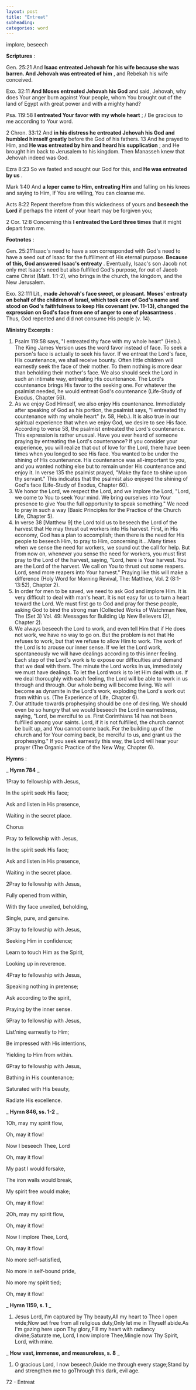 ```yaml
---
layout: post
title: "Entreat"
subheading:
categories: word
---
```


implore, beseech

**Scriptures** :

Gen. 25:21 And **Isaac entreated Jehovah for his wife because she was barren. And Jehovah was entreated of him** , and Rebekah his wife conceived.

Exo. 32:11 **And Moses entreated Jehovah his God** and said, Jehovah, why does Your anger burn against Your people, whom You brought out of the land of Egypt with great power and with a mighty hand?

Psa. 119:58 **I entreated Your favor with my whole heart** ; / Be gracious to me according to Your word.

2 Chron. 33:12 And **in his distress he entreated Jehovah his God and humbled himself greatly** before the God of his fathers. 13 And he prayed to Him, and **He was entreated by him and heard his supplication** ; and He brought him back to Jerusalem to his kingdom. Then Manasseh knew that Jehovah indeed was God.

Ezra 8:23 So we fasted and sought our God for this, and **He was entreated by us** .

Mark 1:40 And **a leper came to Him, entreating Him** and falling on his knees and saying to Him, If You are willing, You can cleanse me.

Acts 8:22 Repent therefore from this wickedness of yours and **beseech the Lord** if perhaps the intent of your heart may be forgiven you;

2 Cor. 12:8 Concerning this **I entreated the Lord three times** that it might depart from me.

**Footnotes** :

Gen. 25:211Isaac's need to have a son corresponded with God's need to have a seed out of Isaac for the fulfillment of His eternal purpose. **Because of this, God answered Isaac's entreaty** . Eventually, Isaac's son Jacob not only met Isaac's need but also fulfilled God's purpose, for out of Jacob came Christ (Matt. 1:1-2), who brings in the church, the kingdom, and the New Jerusalem.

Exo. 32:111 Lit., **made Jehovah's face sweet, or pleasant. Moses' entreaty on behalf of the children of Israel, which took care of God's name and stood on God's faithfulness to keep His covenant (vv. 11-13), changed the expression on God's face from one of anger to one of pleasantness** . Thus, God repented and did not consume His people (v. 14).

**Ministry Excerpts** :

  1. Psalm 119:58 says, "I entreated thy face with my whole heart" (Heb.). The King James Version uses the word favor instead of face. To seek a person's face is actually to seek his favor. If we entreat the Lord's face, His countenance, we shall receive bounty. Often little children will earnestly seek the face of their mother. To them nothing is more dear than beholding their mother's face. We also should seek the Lord in such an intimate way, entreating His countenance. The Lord's countenance brings His favor to the seeking one. For whatever the psalmist needed, he would entreat God's countenance (Life-Study of Exodus, Chapter 56).
  2. As we enjoy God Himself, we also enjoy His countenance. Immediately after speaking of God as his portion, the psalmist says, "I entreated thy countenance with my whole heart" (v. 58, Heb.). It is also true in our spiritual experience that when we enjoy God, we desire to see His face. According to verse 58, the psalmist entreated the Lord's countenance. This expression is rather unusual. Have you ever heard of someone praying by entreating the Lord's countenance? If you consider your experience, you will realize that out of love for the Lord, there have been times when you longed to see His face. You wanted to be under the shining of His countenance. His countenance was all-important to you, and you wanted nothing else but to remain under His countenance and enjoy it. In verse 135 the psalmist prayed, "Make thy face to shine upon thy servant." This indicates that the psalmist also enjoyed the shining of God's face (Life-Study of Exodus, Chapter 60).
1. We honor the Lord, we respect the Lord, and we implore the Lord, "Lord, we come to You to seek Your mind. We bring ourselves into Your presence to give You the full opportunity to speak something." We need to pray in such a way (Basic Principles for the Practice of the Church Life, Chapter 5).
  1. In verse 38 [Matthew 9] the Lord told us to beseech the Lord of the harvest that He may thrust out workers into His harvest. First, in His economy, God has a plan to accomplish; then there is the need for His people to beseech Him, to pray to Him, concerning it.…Many times when we sense the need for workers, we sound out the call for help. But from now on, whenever you sense the need for workers, you must first pray to the Lord of the harvest, saying, "Lord, here is Your harvest. You are the Lord of the harvest. We call on You to thrust out some reapers. Lord, send more reapers into Your harvest." Praying like this will make a difference (Holy Word for Morning Revival, The: Matthew, Vol. 2 (8:1-13:52), Chapter 2).
  2. In order for men to be saved, we need to ask God and implore Him. It is very difficult to deal with man's heart. It is not easy for us to turn a heart toward the Lord. We must first go to God and pray for these people, asking God to bind the strong man (Collected Works of Watchman Nee, The (Set 3) Vol. 49: Messages for Building Up New Believers (2), Chapter 2).
  3. We always beseech the Lord to work, and even tell Him that if He does not work, we have no way to go on. But the problem is not that He refuses to work, but that we refuse to allow Him to work. The work of the Lord is to arouse our inner sense. If we let the Lord work, spontaneously we will have dealings according to this inner feeling. Each step of the Lord's work is to expose our difficulties and demand that we deal with them. The minute the Lord works in us, immediately we must have dealings. To let the Lord work is to let Him deal with us. If we deal thoroughly with each feeling, the Lord will be able to work in us through and through. Our whole being will become living. We will become as dynamite in the Lord's work, exploding the Lord's work out from within us. (The Experience of Life, Chapter 6).
  4. Our attitude towards prophesying should be one of desiring. We should even be so hungry that we would beseech the Lord in earnestness, saying, "Lord, be merciful to us. First Corinthians 14 has not been fulfilled among your saints. Lord, if it is not fulfilled, the church cannot be built up, and You cannot come back. For the building up of the church and for Your coming back, be merciful to us, and grant us the prophesying." If you seek earnestly this way, the Lord will hear your prayer (The Organic Practice of the New Way, Chapter 6).

**Hymns** :

_ **Hymn 784** _

1Pray to fellowship with Jesus,

In the spirit seek His face;

Ask and listen in His presence,

Waiting in the secret place.

Chorus

Pray to fellowship with Jesus,

In the spirit seek His face;

Ask and listen in His presence,

Waiting in the secret place.

2Pray to fellowship with Jesus,

Fully opened from within,

With thy face unveiled, beholding,

Single, pure, and genuine.

3Pray to fellowship with Jesus,

Seeking Him in confidence;

Learn to touch Him as the Spirit,

Looking up in reverence.

4Pray to fellowship with Jesus,

Speaking nothing in pretense;

Ask according to the spirit,

Praying by the inner sense.

5Pray to fellowship with Jesus,

List'ning earnestly to Him;

Be impressed with His intentions,

Yielding to Him from within.

6Pray to fellowship with Jesus,

Bathing in His countenance;

Saturated with His beauty,

Radiate His excellence.

_ **Hymn 846, ss. 1-2** _

1Oh, may my spirit flow,

Oh, may it flow!

Now I beseech Thee, Lord

Oh, may it flow!

My past I would forsake,

The iron walls would break,

My spirit free would make;

Oh, may it flow!

2Oh, may my spirit flow,

Oh, may it flow!

Now I implore Thee, Lord,

Oh, may it flow!

No more self-satisfied,

No more in self-bound pride,

No more my spirit tied;

Oh, may it flow!

_ **Hymn 1159, s. 1** _

1. Jesus Lord, I'm captured by Thy beauty,All my heart to Thee I open wide;Now set free from all religious duty,Only let me in Thyself abide.As I'm gazing here upon Thy glory,Fill my heart with radiancy divine;Saturate me, Lord, I now implore Thee,Mingle now Thy Spirit, Lord, with mine.

_ **How vast, immense, and measureless, s. 8** _

1. O gracious Lord, I now beseech,Guide me through every stage;Stand by and strengthen me to goThrough this dark, evil age.

72 - Entreat
